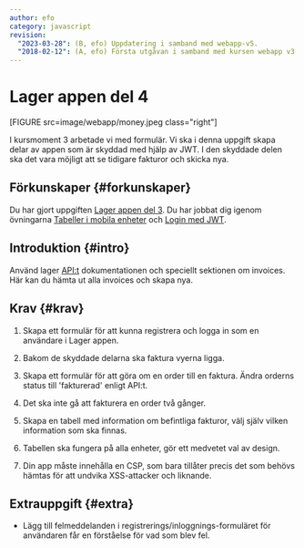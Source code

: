 ```yaml
---
author: efo
category: javascript
revision:
  "2023-03-28": (B, efo) Uppdatering i samband med webapp-v5.
  "2018-02-12": (A, efo) Första utgåvan i samband med kursen webapp v3.
---
```

Lager appen del 4
==================================

[FIGURE src=image/webapp/money.jpeg class="right"]

I kursmoment 3 arbetade vi med formulär. Vi ska i denna uppgift skapa delar av appen som är skyddad med hjälp av JWT. I den skyddade delen ska det vara möjligt att se tidigare fakturor och skicka nya.



<!--more-->



Förkunskaper {#forkunskaper}
-----------------------
Du har gjort uppgiften [Lager appen del 3](../uppgift/lager-appen-del-3). Du har jobbat dig igenom övningarna [Tabeller i mobila enheter](../kunskap/tabeller-i-mobila-enheter) och [Login med JWT](../kunskap/login-med-jwt).



Introduktion {#intro}
-----------------------

Använd lager [API:t](https://lager.emilfolino.se/v2) dokumentationen och speciellt sektionen om invoices. Här kan du hämta ut alla invoices och skapa nya.



Krav {#krav}
-----------------------

1. Skapa ett formulär för att kunna registrera och logga in som en användare i Lager appen.

1. Bakom de skyddade delarna ska faktura vyerna ligga.

1. Skapa ett formulär för att göra om en order till en faktura. Ändra orderns status till 'fakturerad' enligt API:t.

1. Det ska inte gå att fakturera en order två gånger.

1. Skapa en tabell med information om befintliga fakturor, välj själv vilken information som ska finnas.

1. Tabellen ska fungera på alla enheter, gör ett medvetet val av design.

1. Din app måste innehålla en CSP, som bara tillåter precis det som behövs hämtas för att undvika XSS-attacker och liknande.



Extrauppgift {#extra}
-----------------------

* Lägg till felmeddelanden i registrerings/inloggnings-formuläret för användaren får en förståelse för vad som blev fel.
